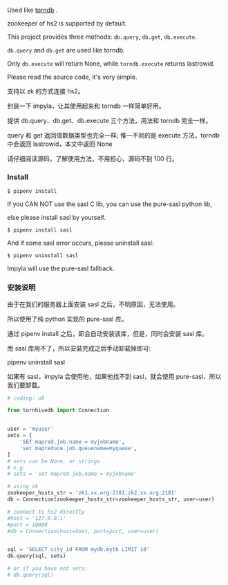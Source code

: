 Used like [torndb](https://github.com/bdarnell/torndb) .


zookeeper of hs2 is supported by default.

This project provides three methods: `db.query`, `db.get`, `db.execute`.

`db.query` and `db.get` are used like torndb.

Only `db.execute` will return None, while `torndb.execute` returns lastrowid.


Please read the source code, it's very simple.


支持以 zk 的方式连接 hs2。

封装一下 impyla，让其使用起来和 torndb 一样简单好用。

提供 db.query、db.get、db.execute 三个方法，用法和 torndb 完全一样。

query 和 get 返回值数据类型也完全一样; 惟一不同的是 execute 方法，torndb 中会返回 lastrowid，本文中返回 None

请仔细阅读源码，了解使用方法，不用担心，源码不到 100 行。


### Install

    $ pipenv install

If you CAN NOT use the sasl C lib, you can use the pure-sasl python lib,

else please install sasl by yourself.

    $ pipenv install sasl


And if some sasl error occurs, please uninstall sasl:

    $ pipenv uninstall sasl

Impyla will use the pure-sasl fallback.


### 安装说明

由于在我们的服务器上面安装 sasl 之后，不明原因，无法使用。

所以使用了纯 python 实现的 pure-sasl 库。

通过  pipenv install 之后，即会自动安装该库，但是，同时会安装 sasl 库。

而 sasl 库用不了，所以安装完成之后手动卸载掉即可:

pipenv uninstall sasl


如果有 sasl，impyla 会使用他，如果他找不到 sasl，就会使用 pure-sasl，所以我们要卸载。


```python
# coding: u8

from tornhivedb import Connection


user = 'myuser'
sets = [
    'SET mapred.job.name = myjobname',
    'set mapreduce.job.queuename=myqueue',
]
# sets can be None, or strings
# e.g.
# sets = 'set mapred.job.name = myjobname'

# using zk
zookeeper_hosts_str = 'zk1.xx.org:2181,zk2.xx.org:2181'
db = Connection(zookeeper_hosts_str=zookeeper_hosts_str, user=user)

# connect to hs2 directly
#host = '127.0.0.1'
#port = 10000
#db = Connection(host=host, port=port, user=user)


sql = 'SELECT city_id FROM mydb.mytb LIMIT 10'
db.query(sql, sets)

# or if you have not sets:
# db.query(sql)
```
